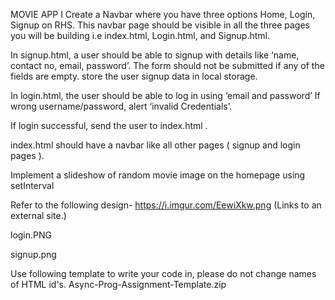 MOVIE APP I
Create a Navbar where you have three options Home, Login, Signup on RHS. This navbar page should be visible in all the three pages you will be building i.e index.html, Login.html, and Signup.html.

In signup.html, a user should be able to signup with details like ‘name, contact no, email, password’. The form should not be submitted if any of the fields are empty. store the user signup data in local storage.

In login.html, the user should be able to log in using ‘email and password’ If wrong username/password, alert ‘invalid Credentials’.

If login successful, send the user to index.html .

index.html should have a navbar like all other pages ( signup and login pages ).

Implement a slideshow of random movie image on the homepage using setInterval

Refer to the following design- https://i.imgur.com/EewiXkw.png (Links to an external site.)

login.PNG

signup.png

Use following template to write your code in, please do not change names of HTML id's. Async-Prog-Assignment-Template.zip